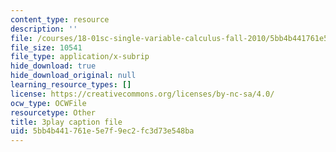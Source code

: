 ```yaml
---
content_type: resource
description: ''
file: /courses/18-01sc-single-variable-calculus-fall-2010/5bb4b441761e5e7f9ec2fc3d73e548ba_RiRQDZjYkzo.vtt
file_size: 10541
file_type: application/x-subrip
hide_download: true
hide_download_original: null
learning_resource_types: []
license: https://creativecommons.org/licenses/by-nc-sa/4.0/
ocw_type: OCWFile
resourcetype: Other
title: 3play caption file
uid: 5bb4b441-761e-5e7f-9ec2-fc3d73e548ba
---
```


